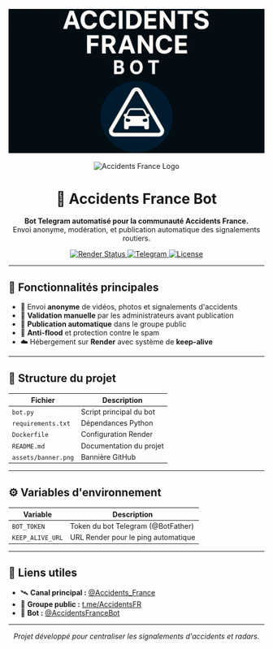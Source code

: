 ![Bannière](https://github.com/Luxx05/AccidentsFranceBot/raw/main/assets/banner.png)

<p align="center">
  <img src="https://i.imgur.com/lCz3C0x.png" width="120" alt="Accidents France Logo"/>
</p>

<h1 align="center">🚨 Accidents France Bot</h1>
<p align="center">
  <b>Bot Telegram automatisé pour la communauté Accidents France.</b><br>
  Envoi anonyme, modération, et publication automatique des signalements routiers.
</p>

<p align="center">
  <a href="https://render.com">
    <img src="https://img.shields.io/badge/Render-Online-brightgreen?style=flat-square&logo=render&logoColor=white" alt="Render Status"/>
  </a>
  <a href="https://t.me/AccidentsFR">
    <img src="https://img.shields.io/badge/Telegram-Community-blue?style=flat-square&logo=telegram" alt="Telegram"/>
  </a>
  <a href="https://github.com/Luxx05/AccidentsFranceBot">
    <img src="https://img.shields.io/github/license/Luxx05/AccidentsFranceBot?style=flat-square" alt="License"/>
  </a>
</p>

---

## 🔧 Fonctionnalités principales

- 📸 Envoi **anonyme** de vidéos, photos et signalements d'accidents  
- 🧩 **Validation manuelle** par les administrateurs avant publication  
- 🚀 **Publication automatique** dans le groupe public  
- 🧱 **Anti-flood** et protection contre le spam  
- ☁️ Hébergement sur **Render** avec système de **keep-alive**

---

## 📡 Structure du projet

| Fichier | Description |
|----------|-------------|
| `bot.py` | Script principal du bot |
| `requirements.txt` | Dépendances Python |
| `Dockerfile` | Configuration Render |
| `README.md` | Documentation du projet |
| `assets/banner.png` | Bannière GitHub |

---

## ⚙️ Variables d'environnement

| Variable | Description |
|-----------|--------------|
| `BOT_TOKEN` | Token du bot Telegram (@BotFather) |
| `KEEP_ALIVE_URL` | URL Render pour le ping automatique |

---

## 💬 Liens utiles

- 🛰️ **Canal principal :** [@Accidents_France](https://t.me/Accidents_France)  
- 👥 **Groupe public :** [t.me/AccidentsFR](https://t.me/AccidentsFR)  
- 🤖 **Bot :** [@AccidentsFranceBot](https://t.me/AccidentsFranceBot)

---

<p align="center">
  <i>Projet développé pour centraliser les signalements d'accidents et radars.</i>
</p>
